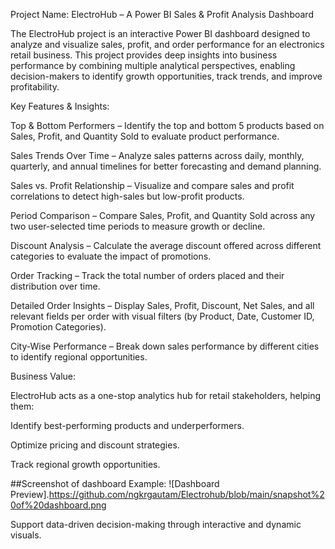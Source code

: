 Project Name: ElectroHub – A Power BI Sales & Profit Analysis Dashboard

The ElectroHub project is an interactive Power BI dashboard designed to analyze and visualize sales, profit, and order performance for an electronics retail business. This project provides deep insights into business performance by combining multiple analytical perspectives, enabling decision-makers to identify growth opportunities, track trends, and improve profitability.

Key Features & Insights:

Top & Bottom Performers – Identify the top and bottom 5 products based on Sales, Profit, and Quantity Sold to evaluate product performance.

Sales Trends Over Time – Analyze sales patterns across daily, monthly, quarterly, and annual timelines for better forecasting and demand planning.

Sales vs. Profit Relationship – Visualize and compare sales and profit correlations to detect high-sales but low-profit products.

Period Comparison – Compare Sales, Profit, and Quantity Sold across any two user-selected time periods to measure growth or decline.

Discount Analysis – Calculate the average discount offered across different categories to evaluate the impact of promotions.

Order Tracking – Track the total number of orders placed and their distribution over time.

Detailed Order Insights – Display Sales, Profit, Discount, Net Sales, and all relevant fields per order with visual filters (by Product, Date, Customer ID, Promotion Categories).

City-Wise Performance – Break down sales performance by different cities to identify regional opportunities.

Business Value:

ElectroHub acts as a one-stop analytics hub for retail stakeholders, helping them:

Identify best-performing products and underperformers.

Optimize pricing and discount strategies.

Track regional growth opportunities.

##Screenshot of dashboard 
Example: ![Dashboard Preview].https://github.com/ngkrgautam/Electrohub/blob/main/snapshot%20of%20dashboard.png

Support data-driven decision-making through interactive and dynamic visuals.
